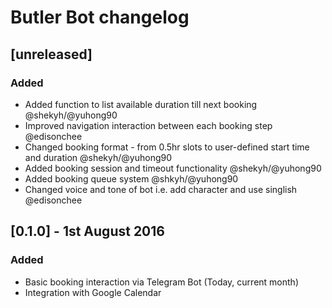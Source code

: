 # Butler Bot changelog

## [unreleased]
### Added
* Added function to list available duration till next booking @shekyh/@yuhong90
* Improved navigation interaction between each booking step @edisonchee
* Changed booking format - from 0.5hr slots to user-defined start time and duration @shekyh/@yuhong90
* Added booking session and timeout functionality @shekyh/@yuhong90
* Added booking queue system @shkyh/@yuhong90
* Changed voice and tone of bot i.e. add character and use singlish @edisonchee

## [0.1.0] - 1st August 2016
### Added
* Basic booking interaction via Telegram Bot (Today, current month)
* Integration with Google Calendar


